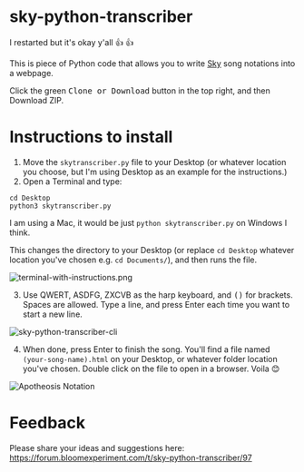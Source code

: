 # sky-python-transcriber
I restarted but it's okay y'all :+1: :+1:

This is piece of Python code that allows you to write [Sky](https://thatgamecompany.com/sky) song notations into a webpage.

Click the green <kbd>Clone or Download</kbd> button in the top right, and then Download ZIP.

# Instructions to install


1. Move the `skytranscriber.py` file to your Desktop (or whatever location you choose, but I'm using Desktop as an example for the instructions.)
2. Open a Terminal and type:

```
cd Desktop
python3 skytranscriber.py
```

I am using a Mac, it would be just `python skytranscriber.py` on Windows I think.

This changes the directory to your Desktop (or replace `cd Desktop` whatever location you've chosen e.g. `cd Documents/`), and then runs the file.

![terminal-with-instructions.png](https://github.com/t1-tracey/sky-python-transcriber/blob/master/images/terminal-with-instructions.png)



3. Use QWERT, ASDFG, ZXCVB as the harp keyboard, and <kbd>(</kbd><kbd>)</kbd> for brackets. Spaces are allowed. Type a line, and press Enter each time you want to start a new line.

![sky-python-transcriber-cli](https://github.com/t1-tracey/sky-python-transcriber/blob/master/images/sky-python-transcriber-cli.png)

4. When done, press Enter to finish the song. You'll find a file named `(your-song-name).html` on your Desktop, or whatever folder location you've chosen. Double click on the file to open in a browser. Voila :blush:

![Apotheosis Notation](https://github.com/t1-tracey/sky-python-transcriber/blob/master/images/Apotheosis-intro-notation.png)

# Feedback

Please share your ideas and suggestions here: https://forum.bloomexperiment.com/t/sky-python-transcriber/97
